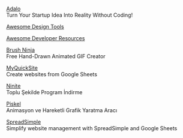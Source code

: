 <p>
<a href="https://www.adalo.com/">Adalo</a>
<br>Turn Your Startup Idea Into Reality Without Coding!
</p>
<p>
<a href="https://github.com/LisaDziuba/Awesome-Design-Tools">Awesome Design Tools</a>
</p>
<p>
<a href="https://nelsonmichael.dev/awesome-developer-resources">Awesome Developer Resources</a>
</p>
<p>
<a href="https://brush.ninja/">Brush Ninja</a>
<br>Free Hand-Drawn Animated GIF Creator  
</p>
<p>
<a href="https://myquicksite.com/?ref=producthunt">MyQuickSite</a>
<br>Create websites from Google Sheets  
</p>
<p>
<a href="https://ninite.com/">Ninite</a>
<br>Toplu Şekilde Program İndirme  
</p>
<p>
<a href="https://www.piskelapp.com/">Piskel</a>
<br>Animasyon ve Hareketli Grafik Yaratma Aracı 
</p>
<p>
<a href="https://spreadsimple.com/">SpreadSimple</a>
<br>Simplify website management with SpreadSimple and Google Sheets
</p>
